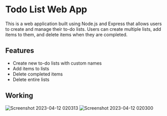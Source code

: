# Todo List Web App

This is a web application built using Node.js and Express that allows users to create and manage their to-do lists. Users can create multiple lists, add items to them, and delete items when they are completed.

## Features

- Create new to-do lists with custom names
- Add items to lists
- Delete completed items
- Delete entire lists

## Working

![Screenshot 2023-04-12 020313](https://user-images.githubusercontent.com/101948218/231284042-2f614563-9241-42a6-b08d-9f8bb5934bb7.png)
![Screenshot 2023-04-12 020300](https://user-images.githubusercontent.com/101948218/231284050-3fc019d6-12d3-4b54-890e-2f9aa11249dd.png)

